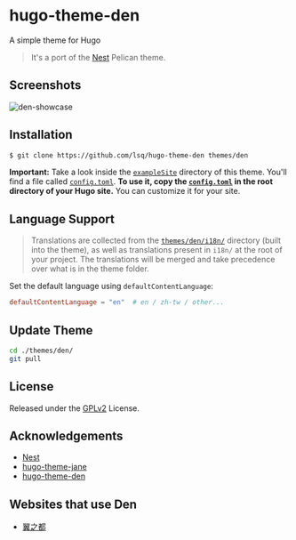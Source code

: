 # hugo-theme-den

A simple theme for Hugo

> It's a port of the [Nest](https://github.com/molivier/nest) Pelican theme.

## Screenshots

![den-showcase](https://raw.githubusercontent.com/shaform/hugo-theme-den/master/images/tn.png)

## Installation

```bash
$ git clone https://github.com/lsq/hugo-theme-den themes/den
```

**Important:** Take a look inside the [`exampleSite`](https://github.com/lsq/hugo-theme-den/tree/master/exampleSite) directory of this theme.
You'll find a file called [`config.toml`](https://github.com/lsq/hugo-theme-den/blob/master/exampleSite/config.toml).
**To use it, copy the [`config.toml`](https://github.com/shaform/hugo-theme-den/blob/master/exampleSite/config.toml) in the root directory of your Hugo site.**
You can customize it for your site.

## Language Support

> Translations are collected from the [`themes/den/i18n/`](https://github.com/shaform/hugo-theme-den/tree/master/i18n) directory (built into the theme), as well as translations present in `i18n/` at the root of your project. The translations will be merged and take precedence over what is in the theme folder.

Set the default language using `defaultContentLanguage`:
```toml
defaultContentLanguage = "en"  # en / zh-tw / other...
```

## Update Theme

```bash
cd ./themes/den/
git pull
```

## License

Released under the [GPLv2](https://github.com/lsq/hugo-theme-den/blob/master/LICENSE) License.

## Acknowledgements

- [Nest](https://github.com/molivier/nest)
- [hugo-theme-jane](https://github.com/xianmin/hugo-theme-jane)
- [hugo-theme-den](https://github.com/shaform/hugo-theme-den)

## Websites that use Den

- [翼之都](https://city.shaform.com/)
